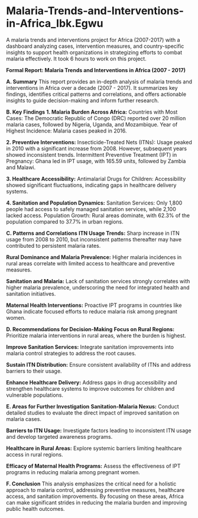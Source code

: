 # Malaria-Trends-and-Interventions-in-Africa_Ibk.Egwu
A malaria trends and interventions project for Africa (2007-2017) with a dashboard analyzing cases, intervention measures, and country-specific insights to support health organizations in strategizing efforts to combat malaria effectively. It took 6 hours to work on this project.

**Formal Report: Malaria Trends and Interventions in Africa (2007 - 2017)**

**A. Summary**
This report provides an in-depth analysis of malaria trends and interventions in Africa over a decade (2007 - 2017). It summarizes key findings, identifies critical patterns and correlations, and offers actionable insights to guide decision-making and inform further research.


**B. Key Findings**
**1. Malaria Burden Across Africa:**
Countries with Most Cases: The Democratic Republic of Congo (DRC) reported over 20 million malaria cases, followed by Nigeria, Uganda, and Mozambique.
Year of Highest Incidence: Malaria cases peaked in 2016.

**2. Preventive Interventions:**
Insecticide-Treated Nets (ITNs): Usage peaked in 2010 with a significant increase from 2008. However, subsequent years showed inconsistent trends.
Intermittent Preventive Treatment (IPT) in Pregnancy: Ghana led in IPT usage, with 165.59 units, followed by Zambia and Malawi.

**3. Healthcare Accessibility:**
Antimalarial Drugs for Children: Accessibility showed significant fluctuations, indicating gaps in healthcare delivery systems.

**4. Sanitation and Population Dynamics:**
Sanitation Services: Only 1,800 people had access to safely managed sanitation services, while 2,100 lacked access.
Population Growth: Rural areas dominate, with 62.3% of the population compared to 37.7% in urban regions.
 

**C. Patterns and Correlations**
**ITN Usage Trends:**
Sharp increase in ITN usage from 2008 to 2010, but inconsistent patterns thereafter may have contributed to persistent malaria rates.

**Rural Dominance and Malaria Prevalence:**
Higher malaria incidences in rural areas correlate with limited access to healthcare and preventive measures.

**Sanitation and Malaria:**
Lack of sanitation services strongly correlates with higher malaria prevalence, underscoring the need for integrated health and sanitation initiatives.

**Maternal Health Interventions:**
Proactive IPT programs in countries like Ghana indicate focused efforts to reduce malaria risk among pregnant women.
 

**D. Recommendations for Decision-Making**
**Focus on Rural Regions:**
Prioritize malaria interventions in rural areas, where the burden is highest.

**Improve Sanitation Services:**
Integrate sanitation improvements into malaria control strategies to address the root causes.

**Sustain ITN Distribution:**
Ensure consistent availability of ITNs and address barriers to their usage.

**Enhance Healthcare Delivery:**
Address gaps in drug accessibility and strengthen healthcare systems to improve outcomes for children and vulnerable populations.
 

**E. Areas for Further Investigation**
**Sanitation-Malaria Nexus:**
Conduct detailed studies to evaluate the direct impact of improved sanitation on malaria cases.

**Barriers to ITN Usage:**
Investigate factors leading to inconsistent ITN usage and develop targeted awareness programs.

**Healthcare in Rural Areas:**
Explore systemic barriers limiting healthcare access in rural regions.

**Efficacy of Maternal Health Programs:**
Assess the effectiveness of IPT programs in reducing malaria among pregnant women.
 

**F. Conclusion**
This analysis emphasizes the critical need for a holistic approach to malaria control, addressing preventive measures, healthcare access, and sanitation improvements. By focusing on these areas, Africa can make significant strides in reducing the malaria burden and improving public health outcomes.
